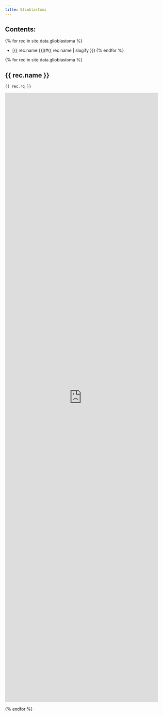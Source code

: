 ```yaml
---
title: Glioblastoma
---
```


## Contents:
{% for rec in site.data.glioblastoma %}
 - [{{ rec.name }}](#{{ rec.name | slugify }})
{% endfor %}

{% for rec in site.data.glioblastoma %}

## {{ rec.name }}

```sparql
{{ rec.rq }}
```

<iframe style="width: 100%; height: 50vh; border: none;"
        src="https://query.wikidata.org/embed.html#{{ rec.rq | uri_escape }}"
        referrerpolicy="origin" sandbox="allow-scripts allow-same-origin allow-popups">
</iframe>

{% endfor %}
